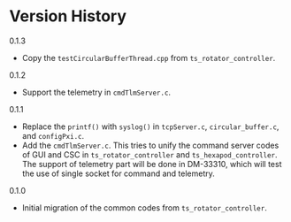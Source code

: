 # Version History

0.1.3

- Copy the `testCircularBufferThread.cpp` from `ts_rotator_controller`.

0.1.2

- Support the telemetry in `cmdTlmServer.c`.

0.1.1

- Replace the `printf()` with `syslog()` in `tcpServer.c`, `circular_buffer.c`, and `configPxi.c`.
- Add the `cmdTlmServer.c`.
This tries to unify the command server codes of GUI and CSC in `ts_rotator_controller` and `ts_hexapod_controller`.
The support of telemetry part will be done in DM-33310, which will test the use of single socket for command and telemetry.

0.1.0

- Initial migration of the common codes from `ts_rotator_controller`.

